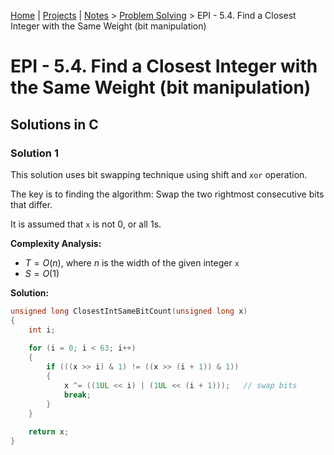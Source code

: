 [Home](../../) | [Projects](../../projects) | [Notes](../) > <a href="./">Problem Solving</a> > EPI - 5.4. Find a Closest Integer with the Same Weight (bit manipulation)

# EPI - 5.4. Find a Closest Integer with the Same Weight (bit manipulation)



## Solutions in C

### Solution 1

This solution uses bit swapping technique using shift and `xor` operation. 

The key is to finding the algorithm: Swap the two rightmost consecutive bits that differ.

It is assumed that `x` is not 0, or all 1s.

**Complexity Analysis:**

* $T = O(n)$, where $n$ is the width of the given integer `x`
* $S = O(1)$ 

**Solution:**

```cpp
unsigned long ClosestIntSameBitCount(unsigned long x)
{
    int i;
    
    for (i = 0; i < 63; i++)
    {
        if (((x >> i) & 1) != ((x >> (i + 1)) & 1))
        {
            x ^= ((1UL << i) | (1UL << (i + 1))); 	// swap bits
            break;
        }
    }
    
    return x;
}
```

